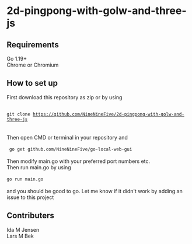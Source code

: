 # 2d-pingpong-with-golw-and-three-js

## Requirements
Go 1.19+ <br>
Chrome or Chromium <br>

## How to set up
First download this repository as zip or by using 
<br>
<br>
<code>
git clone https://github.com/NineNineFive/2d-pingpong-with-golw-and-three-js
</code>
<br>
<br>
Then open CMD or terminal in your repository and 
<br>
<br>
<code>
go get github.com/NineNineFive/go-local-web-gui
</code>
<br>
<br>
Then modify main.go with your preferred port numbers etc. <br>
Then run main.go by using <br>
<br>
<code>go run main.go</code>
<br><br>
and you should be good to go. Let me know if it didn't work by adding an issue to this project

## Contributers
Ida M Jensen <br>
Lars M Bek